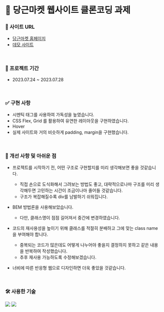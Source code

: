 # 🥕 당근마켓 웹사이트 클론코딩 과제

### 🔗 사이트 URL

* [당근마켓 홈페이지](https://www.daangn.com)
* [데모 사이트](https://dabin-hailey-daangn-clone.netlify.app/)
<br>

### 📆 프로젝트 기간
* 2023.07.24 ~ 2023.07.28
<br>

### ✅ 구현 사항
* 시멘틱 태그를 사용하여 가독성을 높였습니다.
* CSS Flex, Grid 를 활용하여 유연한 레이아웃을 구현하였습니다.
* Hover
* 실제 사이트와 거의 비슷하게 padding, margin을 구현했습니다.
<br>

### 🚫 개선 사항 및 아쉬운 점
* 프로젝트를 시작하기 전, 어떤 구조로 구현할지를 미리 생각해보면 좋을 것같습니다.
  * 직접 손으로 도식화해서 그려보는 방법도 좋고, 대략적으로나마 구조를 미리 생각해두면 고민하는 시간이 조금이나마 줄어들 것같습니다.
  * 구조가 복잡해질수록 div를 남발하기 쉬워집니다.

* BEM 방법론을 사용해보았습니다.
    * 다만, 클래스명이 점점 길어져서 중간에 변경하였습니다.
  
* 코드의 재사용성을 높이기 위해 클래스를 적절히 분배하고 그에 맞는 class name을 부여해야 합니다.
  * 중복되는 코드가 많은데도 어떻게 나누어야 좋을지 결정하지 못하고 같은 내용을 반복하여 작성했습니다.
  * 추후 재사용 가능하도록 수정해보겠습니다.

* 너비에 따른 반응형 웹으로 디자인하면 더욱 좋았을 것같습니다.
<br>

### 🛠️ 사용한 기술
<img src="https://img.shields.io/badge/html5-E34F26?style=for-the-badge&logo=html5&logoColor=white">
<img src="https://img.shields.io/badge/css-1572B6?style=for-the-badge&logo=css3&logoColor=white"> 
